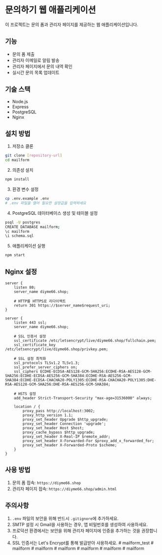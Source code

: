 # 문의하기 웹 애플리케이션

이 프로젝트는 문의 폼과 관리자 페이지를 제공하는 웹 애플리케이션입니다.

## 기능

- 문의 폼 제출
- 관리자 이메일로 알림 발송
- 관리자 페이지에서 문의 내역 확인
- 실시간 문의 목록 업데이트

## 기술 스택

- Node.js
- Express
- PostgreSQL
- Nginx

## 설치 방법

1. 저장소 클론
```bash
git clone [repository-url]
cd mailform
```

2. 의존성 설치
```bash
npm install
```

3. 환경 변수 설정
```bash
cp .env.example .env
# .env 파일을 열어 필요한 설정값을 입력하세요
```

4. PostgreSQL 데이터베이스 생성 및 테이블 설정
```bash
psql -U postgres
CREATE DATABASE mailform;
\c mailform
\i schema.sql
```

5. 애플리케이션 실행
```bash
npm start
```

## Nginx 설정

```nginx
server {
    listen 80;
    server_name diyme66.shop;
    
    # HTTP를 HTTPS로 리다이렉트
    return 301 https://$server_name$request_uri;
}

server {
    listen 443 ssl;
    server_name diyme66.shop;

    # SSL 인증서 설정
    ssl_certificate /etc/letsencrypt/live/diyme66.shop/fullchain.pem;
    ssl_certificate_key /etc/letsencrypt/live/diyme66.shop/privkey.pem;
    
    # SSL 설정 최적화
    ssl_protocols TLSv1.2 TLSv1.3;
    ssl_prefer_server_ciphers on;
    ssl_ciphers ECDHE-ECDSA-AES128-GCM-SHA256:ECDHE-RSA-AES128-GCM-SHA256:ECDHE-ECDSA-AES256-GCM-SHA384:ECDHE-RSA-AES256-GCM-SHA384:ECDHE-ECDSA-CHACHA20-POLY1305:ECDHE-RSA-CHACHA20-POLY1305:DHE-RSA-AES128-GCM-SHA256:DHE-RSA-AES256-GCM-SHA384;
    
    # HSTS 설정
    add_header Strict-Transport-Security "max-age=31536000" always;

    location / {
        proxy_pass http://localhost:3002;
        proxy_http_version 1.1;
        proxy_set_header Upgrade $http_upgrade;
        proxy_set_header Connection 'upgrade';
        proxy_set_header Host $host;
        proxy_cache_bypass $http_upgrade;
        proxy_set_header X-Real-IP $remote_addr;
        proxy_set_header X-Forwarded-For $proxy_add_x_forwarded_for;
        proxy_set_header X-Forwarded-Proto $scheme;
    }
}
```

## 사용 방법

1. 문의 폼 접속: `https://diyme66.shop`
2. 관리자 페이지 접속: `https://diyme66.shop/admin.html`

## 주의사항

1. `.env` 파일의 보안을 위해 반드시 `.gitignore`에 추가하세요.
2. SMTP 설정 시 Gmail을 사용하는 경우, 앱 비밀번호를 생성하여 사용하세요.
3. 프로덕션 환경에서는 보안을 위해 관리자 페이지에 인증을 추가하는 것을 권장합니다.
4. SSL 인증서는 Let's Encrypt를 통해 발급받아 사용하세요. #   m a i l f o r m _ t e s t  
 #   m a i l f o r m  
 #   m a i l f o r m  
 #   m a i l f o r m  
 #   m a i l f o r m  
 #   m a i l f o r m  
 #   m a i l f o r m  
 